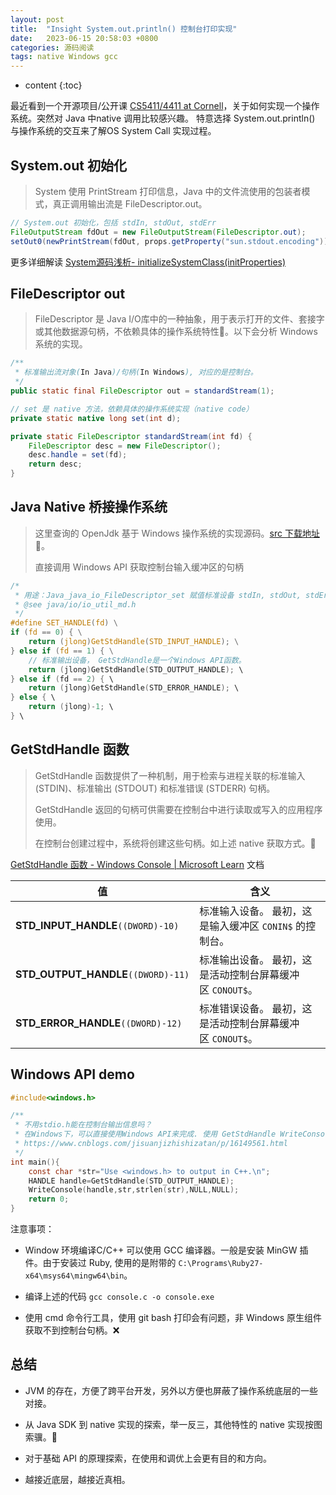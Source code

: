 ```yaml
---
layout: post
title:  "Insight System.out.println() 控制台打印实现"
date:   2023-06-15 20:58:03 +0800
categories: 源码阅读
tags: native Windows gcc
---
```

* content
{:toc}

最近看到一个开源项目/公开课 [CS5411/4411 at Cornell](https://www.cs.cornell.edu/courses/cs4411/2022fa/schedule/)，关于如何实现一个操作系统。突然对 Java 中native 调用比较感兴趣。
特意选择 System.out.println() 与操作系统的交互来了解OS System Call 实现过程。

## System.out 初始化

> System 使用 PrintStream 打印信息，Java 中的文件流使用的包装者模式，真正调用输出流是 FileDescriptor.out。

```java
// System.out 初始化，包括 stdIn, stdOut, stdErr
FileOutputStream fdOut = new FileOutputStream(FileDescriptor.out);
setOut0(newPrintStream(fdOut, props.getProperty("sun.stdout.encoding")));
```

更多详细解读 [System源码浅析- initializeSystemClass(initProperties)](https://blog.csdn.net/DramaLifes/article/details/124756610)

## FileDescriptor out

> FileDescriptor 是 Java I/O库中的一种抽象，用于表示打开的文件、套接字或其他数据源句柄，不依赖具体的操作系统特性🎯。以下会分析 Windows 系统的实现。

```java
/**
 * 标准输出流对象(In Java)/句柄(In Windows), 对应的是控制台。
 */
public static final FileDescriptor out = standardStream(1);

// set 是 native 方法，依赖具体的操作系统实现（native code）
private static native long set(int d);

private static FileDescriptor standardStream(int fd) {
    FileDescriptor desc = new FileDescriptor();
    desc.handle = set(fd);
    return desc;
}
```

## Java Native 桥接操作系统

> 这里查询的 OpenJdk 基于 Windows 操作系统的实现源码。[src 下载地址](https://hg.openjdk.org/jdk8/jdk8/jdk/) 🎯。
> 
> 直接调用 Windows API 获取控制台输入缓冲区的句柄

```c
/*
 * 用途：Java_java_io_FileDescriptor_set 赋值标准设备 stdIn, stdOut, stdErr
 * @see java/io/io_util_md.h
 */
#define SET_HANDLE(fd) \
if (fd == 0) { \
    return (jlong)GetStdHandle(STD_INPUT_HANDLE); \
} else if (fd == 1) { \
    // 标准输出设备， GetStdHandle是一个Windows API函数。
    return (jlong)GetStdHandle(STD_OUTPUT_HANDLE); \
} else if (fd == 2) { \
    return (jlong)GetStdHandle(STD_ERROR_HANDLE); \
} else { \
    return (jlong)-1; \
} \
```

## GetStdHandle 函数

> GetStdHandle 函数提供了一种机制，用于检索与进程关联的标准输入 (STDIN)、标准输出 (STDOUT) 和标准错误 (STDERR) 句柄。 
> 
> GetStdHandle 返回的句柄可供需要在控制台中进行读取或写入的应用程序使用。
> 
> 在控制台创建过程中，系统将创建这些句柄。如上述 native 获取方式。🧲

[GetStdHandle 函数 - Windows Console | Microsoft Learn](https://learn.microsoft.com/zh-cn/windows/console/getstdhandle) 文档

| 值                                   | 含义                                 |
| ----------------------------------- | ---------------------------------- |
| **STD_INPUT_HANDLE**`((DWORD)-10)`  | 标准输入设备。 最初，这是输入缓冲区 `CONIN$` 的控制台。  |
| **STD_OUTPUT_HANDLE**`((DWORD)-11)` | 标准输出设备。 最初，这是活动控制台屏幕缓冲区 `CONOUT$`。 |
| **STD_ERROR_HANDLE**`((DWORD)-12)`  | 标准错误设备。 最初，这是活动控制台屏幕缓冲区 `CONOUT$`。 |

## Windows API demo

```c
#include<windows.h>

/**
 * 不用stdio.h能在控制台输出信息吗？
 * 在Windows下，可以直接使用Windows API来完成. 使用 GetStdHandle WriteConsole 函数来在控制台输出信息
 * https://www.cnblogs.com/jisuanjizhishizatan/p/16149561.html
 */
int main(){
    const char *str="Use <windows.h> to output in C++.\n";
    HANDLE handle=GetStdHandle(STD_OUTPUT_HANDLE);
    WriteConsole(handle,str,strlen(str),NULL,NULL);
    return 0;
}
```

注意事项：

- Window 环境编译C/C++ 可以使用 GCC 编译器。一般是安装 MinGW 插件。由于安装过 Ruby, 使用的是附带的 `C:\Programs\Ruby27-x64\msys64\mingw64\bin`。

- 编译上述的代码 `gcc console.c -o console.exe`

- 使用 cmd 命令行工具，使用 git bash 打印会有问题，非 Windows 原生组件获取不到控制台句柄。❌

## 总结

- JVM 的存在，方便了跨平台开发，另外以方便也屏蔽了操作系统底层的一些对接。

- 从 Java SDK 到 native 实现的探索，举一反三，其他特性的 native 实现按图索骥。🙉

- 对于基础 API 的原理探索，在使用和调优上会更有目的和方向。

- 越接近底层，越接近真相。
